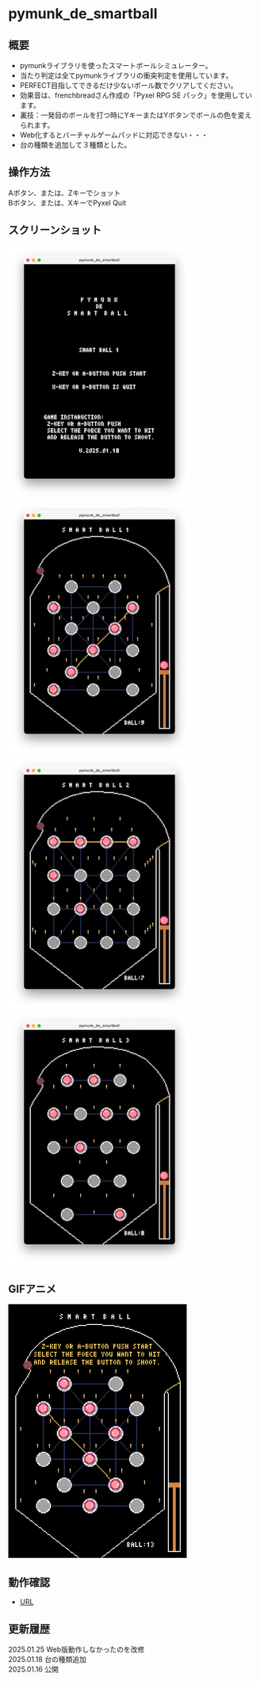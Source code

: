 # pymunk_de_smartball
  
## 概要
- pymunkライブラリを使ったスマートボールシミュレーター。
- 当たり判定は全てpymunkライブラリの衝突判定を使用しています。
- PERFECT目指してできるだけ少ないボール数でクリアしてください。
- 効果音は、frenchbreadさん作成の「Pyxel RPG SE パック」を使用しています。
- 裏技：一発目のボールを打つ時にYキーまたはYボタンでボールの色を変えられます。
- Web化するとバーチャルゲームパッドに対応できない・・・
- 台の種類を追加して３種類とした。

## 操作方法
Aボタン、または、Zキーでショット  
Bボタン、または、XキーでPyxel Quit  

## スクリーンショット
![SS](sm_title.png)  
![SS](sm_game1.png)  
![SS](sm_game2.png)  
![SS](sm_game3.png)  

## GIFアニメ
![GIF](sm_0116.gif)

## 動作確認
- [URL](https://sanbunno-ichi.github.io/pymunk_de_smartball/)

## 更新履歴
2025.01.25 Web版動作しなかったのを改修  
2025.01.18 台の種類追加  
2025.01.16 公開  
